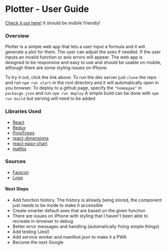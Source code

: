 # Plotter - User Guide

[Check it out here!](https://colinlmacleod1.github.io/plotter/)
It should be mobile friendly!

### Overview

Plotter is a simple web app that lets a user input a formula and it will generate a plot for them. The user can adjust the axes if needed.
If the user inputs an invalid function or axis errors will appear. The web app is designed to be responsive and easy to use and should be usable on mobile, although there are some styling issues on iPhone.

To try it out, click the link above.
To run the dev server just `clone` the repo and run `npm run start` in the root directory and it will automatically open in you browser.
To deploy to a github page, specify the `"homepgae"` in `packacge.json` and run `npm run deploy`
A simple build can be done with `npm run build` but serving will need to be added

### Libraries Used

- [React](https://reactjs.org/)
- [Redux](https://redux.js.org/)
- [PropTypes](https://www.npmjs.com/package/prop-types)
- [react-dimensions](https://github.com/digidem/react-dimensions)
- [react-easy-chart](https://rma-consulting.github.io/react-easy-chart/)
- [mathjs](http://mathjs.org/)

### Sources

- [Favicon](https://www.favicon-generator.org/)
- [Logo](https://www.flaticon.com/free-icon/line-chart_179121)

#### Next Steps

- Add function history. The history is already being stored, the component just needs to be mode to make it accessible
- Create smarter default axes that are based on the given function
- There are issues on iPhone with styling that I haven't been able to recreate in-browser to debug
- Better error messages and handling (automatically fixing simple things)
- Add testing (Jest)
- Add service worker and manifest.json to make it a PWA
- Become the next Google
